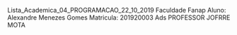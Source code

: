 Lista_Academica_04_PROGRAMACAO_22_10_2019
Faculdade Fanap 
Aluno: Alexandre Menezes Gomes
Matricula: 201920003
Ads
PROFESSOR JOFRRE MOTA
